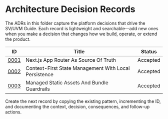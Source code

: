 # Architecture Decision Records

The ADRs in this folder capture the platform decisions that drive the SV/UVM Guide. Each record is lightweight and searchable—add new ones when you make a decision that changes how we build, operate, or extend the product.

| ID | Title | Status |
|----|-------|--------|
| [0001](0001-routing.md) | Next.js App Router As Source Of Truth | Accepted |
| [0002](0002-state-management.md) | Context-First State Management With Local Persistence | Accepted |
| [0003](0003-asset-strategy.md) | Managed Static Assets And Bundle Guardrails | Accepted |

Create the next record by copying the existing pattern, incrementing the ID, and documenting the context, decision, consequences, and follow-up actions.
